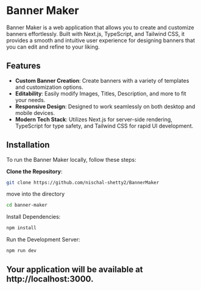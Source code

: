 # Banner Maker

Banner Maker is a web application that allows you to create and customize banners effortlessly. Built with Next.js, TypeScript, and Tailwind CSS, it provides a smooth and intuitive user experience for designing banners that you can edit and refine to your liking.

## Features

- **Custom Banner Creation**: Create banners with a variety of templates and customization options.
- **Editability**: Easily modify Images, Titles, Description, and more to fit your needs.
- **Responsive Design**: Designed to work seamlessly on both desktop and mobile devices.
- **Modern Tech Stack**: Utilizes Next.js for server-side rendering, TypeScript for type safety, and Tailwind CSS for rapid UI development.

## Installation

To run the Banner Maker locally, follow these steps:

**Clone the Repository**:

```bash
git clone https://github.com/nischal-shetty2/BannerMaker
```

move into the directory

```bash
cd banner-maker
```

Install Dependencies:

```bash
npm install
```

Run the Development Server:

```bash
npm run dev
```

## Your application will be available at http://localhost:3000.

